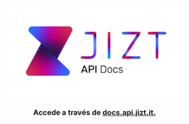 <p align="center"><img width="400" src="https://github.com/dmlls/jizt-api-docs/blob/main/images/logo.png" alt="JIZT Api Docs"></p>

<h3 align="center">Accede a través de <a href=" https://dmlls.github.io/jizt-tfg-api-docs">docs.api.jizt.it.</a></h3>
